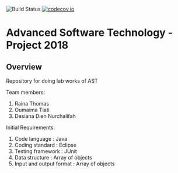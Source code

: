 ![Build Status](https://travis-ci.org/{desinurch}/{AST_WS18}.png?branch=dev)
[![codecov.io](https://codecov.io/github/desinurch/AST_WS18/branch/dev/graph/badge.svg)](https://codecov.io/github/desinurch/AST_WS18)
# Advanced Software Technology - Project 2018

## Overview

Repository for doing lab works of AST

Team members:
1. Raina Thomas
2. Oumaima Tiati
3. Desiana Dien Nurchalifah

Initial Requirements:
1. Code language			: Java
2. Coding standard			: Eclipse
3. Testing framework		: JUnit
4. Data structure			: Array of objects
5. Input and output format	: Array of objects
